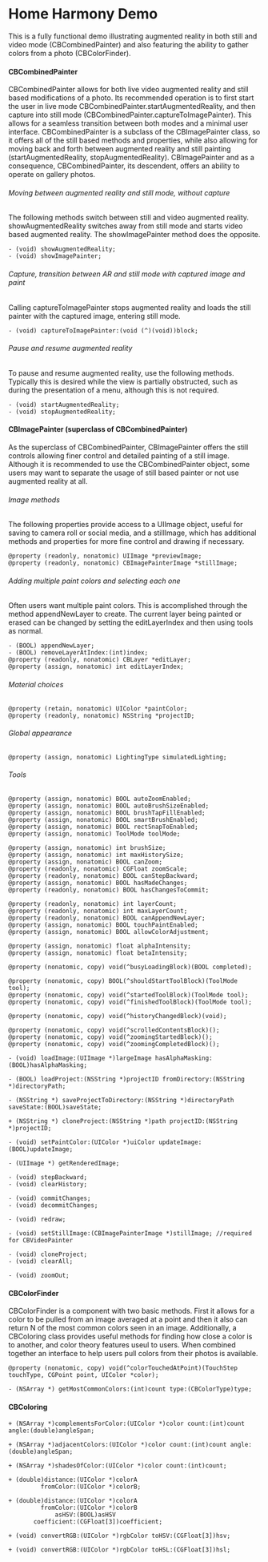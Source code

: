 # Home Harmony Demo
This is a fully functional demo illustrating augmented reality in both still and video mode (CBCombinedPainter) and also featuring the ability to gather colors from a photo (CBColorFinder). 

#### CBCombinedPainter
CBCombinedPainter allows for both live video augmented reality and still based modifications of a photo. Its recommended operation is to first start the user in live mode CBCombinedPainter.startAugmentedReality, and then capture into still mode (CBCombinedPainter.captureToImagePainter). This allows for a seamless transition between both modes and a minimal user interface. CBCombinedPainter is a subclass of the CBImagePainter class, so it offers all of the still based methods and properties, while also allowing for moving back and forth between augmented reality and still painting (startAugmentedReality, stopAugmentedReality). CBImagePainter and as a consequence, CBCombinedPainter, its descendent, offers an ability to operate on gallery photos.


###### Moving between augmented reality and still mode, without capture
The following methods switch between still and video augmented reality. showAugmentedReality switches away from still mode and starts video based augmented reality. The showImagePainter method does the opposite.
```
- (void) showAugmentedReality;
- (void) showImagePainter;
```

###### Capture, transition between AR and still mode with captured image and paint
Calling captureToImagePainter stops augmented reality and loads the still painter with the captured image, entering still mode.
```
- (void) captureToImagePainter:(void (^)(void))block;
```

###### Pause and resume augmented reality
To pause and resume augmented reality, use the following methods. Typically this is desired while the view is partially obstructed, such as during the presentation of a menu, although this is not required.
```
- (void) startAugmentedReality;
- (void) stopAugmentedReality;
```

#### CBImagePainter (superclass of CBCombinedPainter)
As the superclass of CBCombinedPainter, CBImagePainter offers the still controls allowing finer control and detailed painting of a still image. Although it is recommended to use the CBCombinedPainter object, some users may want to separate the usage of still based painter or not use augmented reality at all. 


###### Image methods
The following properties provide access to a UIImage object, useful for saving to camera roll or social media, and a stillImage, which has additional methods and properties for more fine control and drawing if necessary.
```
@property (readonly, nonatomic) UIImage *previewImage;
@property (readonly, nonatomic) CBImagePainterImage *stillImage;
```

###### Adding multiple paint colors and selecting each one
Often users want multiple paint colors. This is accomplished through the method appendNewLayer to create. The current layer being painted or erased can be changed by setting the editLayerIndex and then using tools as normal.
```
- (BOOL) appendNewLayer;
- (BOOL) removeLayerAtIndex:(int)index;
@property (readonly, nonatomic) CBLayer *editLayer;
@property (assign, nonatomic) int editLayerIndex;
```

###### Material choices
```
@property (retain, nonatomic) UIColor *paintColor;
@property (readonly, nonatomic) NSString *projectID;
```

###### Global appearance
```
@property (assign, nonatomic) LightingType simulatedLighting;
```

###### Tools
```
@property (assign, nonatomic) BOOL autoZoomEnabled;
@property (assign, nonatomic) BOOL autoBrushSizeEnabled;
@property (assign, nonatomic) BOOL brushTapFillEnabled;
@property (assign, nonatomic) BOOL smartBrushEnabled;
@property (assign, nonatomic) BOOL rectSnapToEnabled;
@property (assign, nonatomic) ToolMode toolMode;
```

```
@property (assign, nonatomic) int brushSize;
@property (assign, nonatomic) int maxHistorySize;
@property (assign, nonatomic) BOOL canZoom;
@property (readonly, nonatomic) CGFloat zoomScale;
@property (readonly, nonatomic) BOOL canStepBackward;
@property (assign, nonatomic) BOOL hasMadeChanges;
@property (readonly, nonatomic) BOOL hasChangesToCommit;
```

```
@property (readonly, nonatomic) int layerCount;
@property (readonly, nonatomic) int maxLayerCount;
@property (readonly, nonatomic) BOOL canAppendNewLayer;
@property (assign, nonatomic) BOOL touchPaintEnabled;
@property (assign, nonatomic) BOOL allowColorAdjustment;
```

```
@property (assign, nonatomic) float alphaIntensity;
@property (assign, nonatomic) float betaIntensity;
```

```
@property (nonatomic, copy) void(^busyLoadingBlock)(BOOL completed);

@property (nonatomic, copy) BOOL(^shouldStartToolBlock)(ToolMode tool);
@property (nonatomic, copy) void(^startedToolBlock)(ToolMode tool);
@property (nonatomic, copy) void(^finishedToolBlock)(ToolMode tool);

@property (nonatomic, copy) void(^historyChangedBlock)(void);

@property (nonatomic, copy) void(^scrolledContentsBlock)();
@property (nonatomic, copy) void(^zoomingStartedBlock)();
@property (nonatomic, copy) void(^zoomingCompletedBlock)();
```

```
- (void) loadImage:(UIImage *)largeImage hasAlphaMasking:(BOOL)hasAlphaMasking;
```

```
- (BOOL) loadProject:(NSString *)projectID fromDirectory:(NSString *)directoryPath;
```

```
- (NSString *) saveProjectToDirectory:(NSString *)directoryPath saveState:(BOOL)saveState;
```

```
+ (NSString *) cloneProject:(NSString *)path projectID:(NSString *)projectID;
```

```
- (void) setPaintColor:(UIColor *)uiColor updateImage:(BOOL)updateImage;
```

```
- (UIImage *) getRenderedImage;
```

```
- (void) stepBackward;
- (void) clearHistory;
```

```
- (void) commitChanges;
- (void) decommitChanges;
```

```
- (void) redraw;
```

```
- (void) setStillImage:(CBImagePainterImage *)stillImage; //required for CBVideoPainter
```

```
- (void) cloneProject;
- (void) clearAll;
```

```
- (void) zoomOut;
```


#### CBColorFinder
CBColorFinder is a component with two basic methods. First it allows for a color to be pulled from an image averaged at a point and then it also can return N of the most common colors seen in an image. Additionally, a CBColoring class provides useful methods for finding how close a color is to another, and color theory features useul to users. When combined together an interface to help users pull colors from their photos is available. 

```
@property (nonatomic, copy) void(^colorTouchedAtPoint)(TouchStep touchType, CGPoint point, UIColor *color);
```

```
- (NSArray *) getMostCommonColors:(int)count type:(CBColorType)type;
```

#### CBColoring

```
+ (NSArray *)complementsForColor:(UIColor *)color count:(int)count angle:(double)angleSpan;
```

```
+ (NSArray *)adjacentColors:(UIColor *)color count:(int)count angle:(double)angleSpan;
```

```
+ (NSArray *)shadesOfColor:(UIColor *)color count:(int)count;
```

```
+ (double)distance:(UIColor *)colorA
         fromColor:(UIColor *)colorB;
```

```
+ (double)distance:(UIColor *)colorA
         fromColor:(UIColor *)colorB
             asHSV:(BOOL)asHSV
       coefficient:(CGFloat[3])coefficient;
```

```
+ (void) convertRGB:(UIColor *)rgbColor toHSV:(CGFloat[3])hsv;
```

```
+ (void) convertRGB:(UIColor *)rgbColor toHSL:(CGFloat[3])hsl;
```
